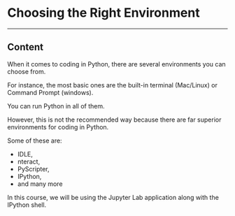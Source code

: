 ﻿---
author: Stefan-Stojanovic

type: normal

category: how to

---

# Choosing the Right Environment

---
## Content

When it comes to coding in Python, there are several environments you can choose from.

For instance, the most basic ones are the built-in terminal (Mac/Linux) or Command Prompt (windows).

You can run Python in all of them.

However, this is not the recommended way because there are far superior environments for coding in Python.

Some of these are:
- IDLE,
- nteract,
- PyScripter,
- IPython,
- and many more

In this course, we will be using the Jupyter Lab application along with the IPython shell.